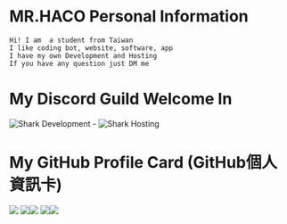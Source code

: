 # MR.HACO Personal Information
```
Hi! I am  a student from Taiwan 
I like coding bot, website, software, app
I have my own Development and Hosting
If you have any question just DM me
```
# My Discord Guild Welcome In
![Shark Development](https://discord.gg/invite/RtsckgRjqJ) - ![Shark Hosting](https://discord.gg/ZzVgDy8WsJ)
# My GitHub Profile Card (GitHub個人資訊卡)
![](https://github-profile-summary-cards.vercel.app/api/cards/profile-details?username=MRHACO&theme=nord_dark)
![](https://github-profile-summary-cards.vercel.app/api/cards/repos-per-language?username=MRHACO&theme=nord_dark)![](https://github-profile-summary-cards.vercel.app/api/cards/most-commit-language?username=MRHACO&theme=nord_dark)
![](https://github-profile-summary-cards.vercel.app/api/cards/stats?username=MRHACO&theme=nord_dark)![](https://github-profile-summary-cards.vercel.app/api/cards/productive-time?username=MRHACO&theme=nord_dark)